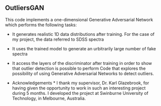 ## OutliersGAN ##

This code implements a one-dimensional Generative Adversarial Network which performs the following tasks:

* It generates realistic 1D data distributions after training. For the case of my project, the data referred to SDSS spectra

* It uses the trained model to generate an urbitrarily large number of fake spectra

* It access the layers of the discriminator after training in order to show that outlier detection is possible to perform
Code that explores the possibility of using Generative Adversarial Networks to detect outliers.

* Acknowledgements *
I thank my supervisor, Dr. Karl Glazebrook, for having given the opportunity to work in such an interesting project during 5 months.
I developed the project at Swinburne University of Technology, in Melbourne, Australia.
